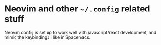 # Neovim and other `~/.config` related stuff

Neovim config is set up to work well with javascript/react development, and mimic the keybindings I like in Spacemacs.
